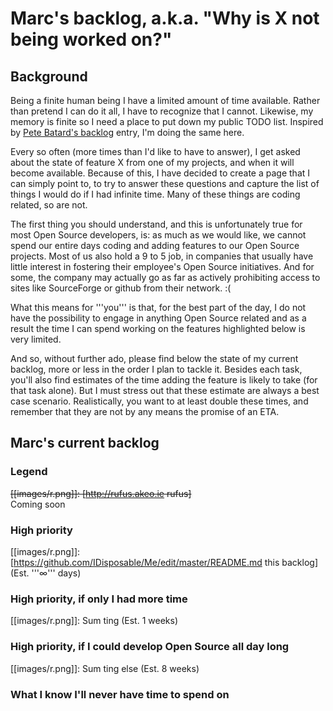 # Marc's backlog, a.k.a. "Why is X not being worked on?"

## Background
Being a finite human being I have a limited amount of time available. Rather than pretend I can do it all, I have to recognize that I cannot. Likewise, my memory is finite so I need a place to put down my public TODO list.  Inspired by  [Pete Batard's backlog](https://github.com/pbatard/libwdi/wiki/Backlog) entry, I'm doing the same here.

Every so often (more times than I'd like to have to answer), I get asked about the state of feature X from one of my projects, and when it will become available. Because of this, I have decided to create a page that I can simply point to, to try to answer these questions and capture the list of things I would do if I had infinite time. Many of these things are coding related, so are not.

The first thing you should understand, and this is unfortunately true for most Open Source developers, is: as much as we would like, we cannot spend our entire days coding and adding features to our Open Source projects. Most of us also hold a 9 to 5 job, in companies that usually have little interest in fostering their employee's Open Source initiatives. And for some, the company may actually go as far as actively prohibiting access to sites like SourceForge or github from their network. :(

What this means for '''you''' is that, for the best part of the day, I do not have the possibility to engage in anything Open Source related and as a result the time I can spend working on the features highlighted below is very limited.

And so, without further ado, please find below the state of my current backlog, more or less in the order I plan to tackle it. Besides each task, you'll also find estimates of the time adding the feature is likely to take (for that task alone). But I must stress out that these estimate are always a best case scenario. Realistically, you want to at least double these times, and remember that they are not by any means the promise of an ETA.

## Marc's current backlog

### Legend
<del>[[images/r.png]]: [http://rufus.akeo.ie rufus]<br/></del>Coming soon<br/>

### High priority
[[images/r.png]]: [https://github.com/IDisposable/Me/edit/master/README.md this backlog] (Est. '''&infin;''' days)<br/>

### High priority, if only I had more time
[[images/r.png]]: Sum ting (Est. 1 weeks)<br/>

### High priority, if I could develop Open Source all day long
[[images/r.png]]: Sum ting else (Est. 8 weeks)<br/>

### What I know I'll never have time to spend on

